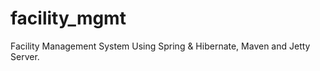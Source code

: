facility_mgmt
=============

Facility Management System Using Spring &amp; Hibernate, Maven and Jetty Server.
